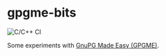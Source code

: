 # gpgme-bits

![C/C++ CI](https://github.com/henrytill/gpgme-bits/workflows/C/C++%20CI/badge.svg)

Some experiments with [GnuPG Made Easy (GPGME)](https://gnupg.org/software/gpgme/index.html).
